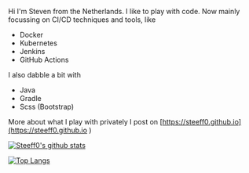 Hi I'm Steven from the Netherlands. I like to play with code. Now mainly focussing on CI/CD techniques and tools, like
- Docker
- Kubernetes
- Jenkins
- GitHub Actions

I also dabble a bit with
- Java
- Gradle
- Scss (Bootstrap)

More about what I play with privately I post on [https://steeff0.github.io](https://steeff0.github.io )

[![Steeff0's github stats](https://github-readme-stats.vercel.app/api?username=Steeff0&bg_color=000&text_color=ddd&icon_color=ddd&title_color=ddd&show_icons=true)](https://github.com/Steeff0)

[![Top Langs](https://github-readme-stats.vercel.app/api/top-langs/?username=Steeff0)](https://github.com/Steeff0)

<!--
Hi there 👋
**Steeff0/Steeff0** is a ✨ _special_ ✨ repository because its `README.md` (this file) appears on your GitHub profile.

Here are some ideas to get you started:

- 🔭 I’m currently working on ...
- 🌱 I’m currently learning ...
- 👯 I’m looking to collaborate on ...
- 🤔 I’m looking for help with ...
- 💬 Ask me about ...
- 📫 How to reach me: ...
- 😄 Pronouns: ...
- ⚡ Fun fact: ...
-->
